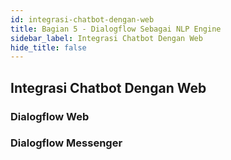 ```yaml
---
id: integrasi-chatbot-dengan-web
title: Bagian 5 - Dialogflow Sebagai NLP Engine
sidebar_label: Integrasi Chatbot Dengan Web
hide_title: false
---
```

## Integrasi Chatbot Dengan Web

### Dialogflow Web

### Dialogflow Messenger

